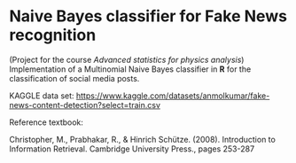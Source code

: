 # Naive Bayes classifier for Fake News recognition
(Project for the course *Advanced statistics for physics analysis*) 
\
Implementation of a Multinomial Naive Bayes classifier in **R** for the classification of social media posts.

KAGGLE data set: https://www.kaggle.com/datasets/anmolkumar/fake-news-content-detection?select=train.csv

Reference textbook:

Christopher, M., Prabhakar, R., & Hinrich Schütze. (2008). Introduction to Information Retrieval. Cambridge University Press., pages 253-287
